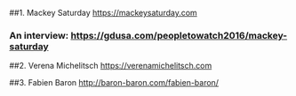 ##1. Mackey Saturday
https://mackeysaturday.com

### An interview: https://gdusa.com/peopletowatch2016/mackey-saturday 

##2. Verena Michelitsch
https://verenamichelitsch.com

##3. Fabien Baron
http://baron-baron.com/fabien-baron/
